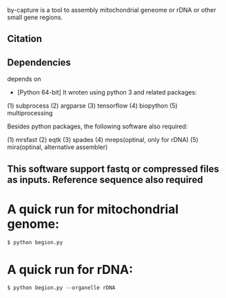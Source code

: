 by-capture is a tool to assembly mitochondrial geneome or rDNA or other small gene regions. 

## Citation


## Dependencies
depends on 
+ [Python 64-bit]
It wroten using python 3 and related packages:

(1) subprocess
(2) argparse
(3) tensorflow
(4) biopython
(5) multiprocessing



Besides python packages, the following software also required:

(1) mrsfast
(2) eqtk
(3) spades
(4) mreps(optinal, only for rDNA)
(5) mira(optinal, alternative assembler)


## This software support fastq or compressed files as inputs. Reference sequence also required

# A quick run for mitochondrial genome:

    $ python begion.py 

# A quick run for rDNA:

    $ python begion.py --organelle rDNA
